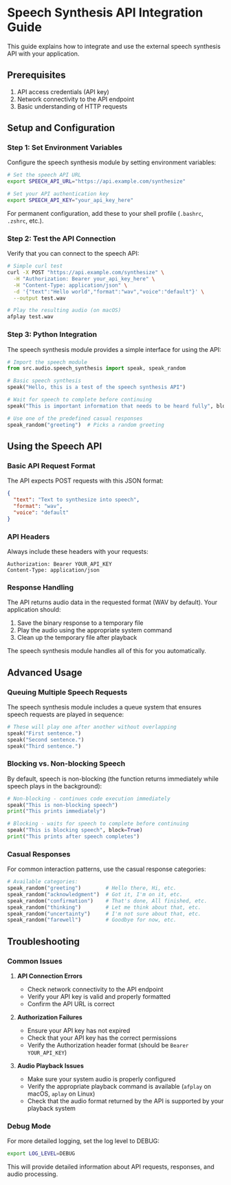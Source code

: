 # Speech Synthesis API Integration Guide

This guide explains how to integrate and use the external speech synthesis API with your application.

## Prerequisites

1. API access credentials (API key)
2. Network connectivity to the API endpoint
3. Basic understanding of HTTP requests

## Setup and Configuration

### Step 1: Set Environment Variables

Configure the speech synthesis module by setting environment variables:

```bash
# Set the speech API URL
export SPEECH_API_URL="https://api.example.com/synthesize"

# Set your API authentication key
export SPEECH_API_KEY="your_api_key_here"
```

For permanent configuration, add these to your shell profile (`.bashrc`, `.zshrc`, etc.).

### Step 2: Test the API Connection

Verify that you can connect to the speech API:

```bash
# Simple curl test
curl -X POST "https://api.example.com/synthesize" \
  -H "Authorization: Bearer your_api_key_here" \
  -H "Content-Type: application/json" \
  -d '{"text":"Hello world","format":"wav","voice":"default"}' \
  --output test.wav

# Play the resulting audio (on macOS)
afplay test.wav
```

### Step 3: Python Integration

The speech synthesis module provides a simple interface for using the API:

```python
# Import the speech module
from src.audio.speech_synthesis import speak, speak_random

# Basic speech synthesis
speak("Hello, this is a test of the speech synthesis API")

# Wait for speech to complete before continuing
speak("This is important information that needs to be heard fully", block=True)

# Use one of the predefined casual responses
speak_random("greeting")  # Picks a random greeting
```

## Using the Speech API

### Basic API Request Format

The API expects POST requests with this JSON format:

```json
{
  "text": "Text to synthesize into speech",
  "format": "wav",
  "voice": "default"
}
```

### API Headers

Always include these headers with your requests:

```
Authorization: Bearer YOUR_API_KEY
Content-Type: application/json
```

### Response Handling

The API returns audio data in the requested format (WAV by default). Your application should:

1. Save the binary response to a temporary file
2. Play the audio using the appropriate system command
3. Clean up the temporary file after playback

The speech synthesis module handles all of this for you automatically.

## Advanced Usage

### Queuing Multiple Speech Requests

The speech synthesis module includes a queue system that ensures speech requests are played in sequence:

```python
# These will play one after another without overlapping
speak("First sentence.")
speak("Second sentence.")
speak("Third sentence.")
```

### Blocking vs. Non-blocking Speech

By default, speech is non-blocking (the function returns immediately while speech plays in the background):

```python
# Non-blocking - continues code execution immediately
speak("This is non-blocking speech")
print("This prints immediately")

# Blocking - waits for speech to complete before continuing
speak("This is blocking speech", block=True)
print("This prints after speech completes")
```

### Casual Responses

For common interaction patterns, use the casual response categories:

```python
# Available categories:
speak_random("greeting")        # Hello there, Hi, etc.
speak_random("acknowledgment")  # Got it, I'm on it, etc.
speak_random("confirmation")    # That's done, All finished, etc.
speak_random("thinking")        # Let me think about that, etc.
speak_random("uncertainty")     # I'm not sure about that, etc.
speak_random("farewell")        # Goodbye for now, etc.
```

## Troubleshooting

### Common Issues

1. **API Connection Errors**
   - Check network connectivity to the API endpoint
   - Verify your API key is valid and properly formatted
   - Confirm the API URL is correct

2. **Authorization Failures**
   - Ensure your API key has not expired
   - Check that your API key has the correct permissions
   - Verify the Authorization header format (should be `Bearer YOUR_API_KEY`)

3. **Audio Playback Issues**
   - Make sure your system audio is properly configured
   - Verify the appropriate playback command is available (`afplay` on macOS, `aplay` on Linux)
   - Check that the audio format returned by the API is supported by your playback system

### Debug Mode

For more detailed logging, set the log level to DEBUG:

```bash
export LOG_LEVEL=DEBUG
```

This will provide detailed information about API requests, responses, and audio processing.